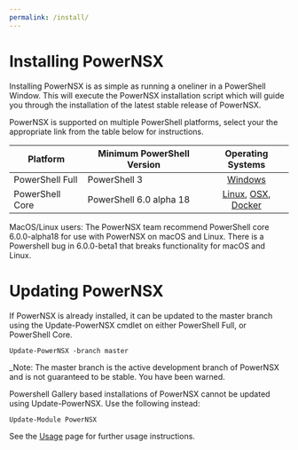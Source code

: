 ```yaml
---
permalink: /install/
---
```


# Installing PowerNSX

Installing PowerNSX is as simple as running a oneliner in a PowerShell Window.  This will execute the PowerNSX installation script which will guide you through the installation of the latest stable release of PowerNSX.

PowerNSX is supported on multiple PowerShell platforms, select your the appropriate link from the table below for instructions.

| Platform          | Minimum PowerShell Version                    | Operating Systems                             |
|-------------------|-----------------------------------------------|:---------------------------------------------:|
| PowerShell Full   | PowerShell 3                                  | [Windows](/windowsinstall/)                      |
| PowerShell Core   | PowerShell 6.0 alpha 18                       | [Linux](/linuxinstall/), [OSX](/osxinstall/), [Docker](/docker/) |

MacOS/Linux users: The PowerNSX team recommend PowerShell core 6.0.0-alpha18 for use with PowerNSX on macOS and Linux. There is a Powershell bug in 6.0.0-beta1 that breaks functionality for macOS and Linux.

# Updating PowerNSX

If PowerNSX is already installed, it can be updated to the master branch using the Update-PowerNSX cmdlet on either PowerShell Full, or PowerShell Core.

```
Update-PowerNSX -branch master
```
_Note:  The master branch is the active development branch of PowerNSX and is not guaranteed to be stable.  You have been warned.

Powershell Gallery based installations of PowerNSX cannot be updated using Update-PowerNSX.  Use the following instead:

```
Update-Module PowerNSX
```

See the [Usage](/usage/) page for further usage instructions.
